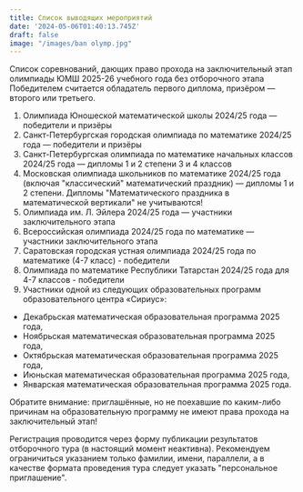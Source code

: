 ```yaml
---
title: Cписок выводящих мероприятий
date: '2024-05-06T01:40:13.745Z'
draft: false
image: "/images/ban olymp.jpg"
---
```


Список соревнований, дающих право прохода на заключительный этап олимпиады ЮМШ 2025-26 учебного года без отборочного этапа
Победителем считается обладатель первого диплома, призёром — второго или третьего. 

1. Олимпиада Юношеской математической школы 2024/25 года — победители и призёры
2. Санкт-Петербургская городская олимпиада по математике 2024/25 года — победители и призёры
3. Санкт-Петербургская олимпиада по математике начальных классов 2024/25 года — дипломы 1 и 2 степени 3 и 4 классов
4. Московская олимпиада школьников по математике 2024/25 года (включая "классический" математический праздник) — дипломы 1 и 2 степени. Дипломы "Математического праздника в математической вертикали" не учитываются!
5. Олимпиада им. Л. Эйлера 2024/25 года — участники заключительного этапа
6. Всероссийская олимпиада 2024/25 года по математике — участники заключительного этапа
7. Саратовская городская устная олимпиада 2024/25 года по математике (4-7 класс) - победители
8. Олимпиада по математике Республики Татарстан 2024/25 года для 4-7 классов - победители
9. Участники одной из следующих образовательных программ образовательного центра «Сириус»:
- Декабрьская математическая образовательная программа 2025 года,
- Ноябрьская математическая образовательная программа 2025 года,
- Октябрьская математическая образовательная программа 2025 года,
- Июньская математическая образовательная программа 2025 года,
- Январская математическая образовательная программа 2025 года.

Обратите внимание: приглашённые, но не поехавшие по каким-либо причинам на образовательную программу не имеют права прохода на заключительный этап!

Регистрация проводится через форму публикации результатов отборочного тура (в настоящий момент неактивна). Рекомендуем ограничиться указанием только  фамилии, имени, параллели, а в качестве формата проведения тура следует указать "персональное приглашение". 